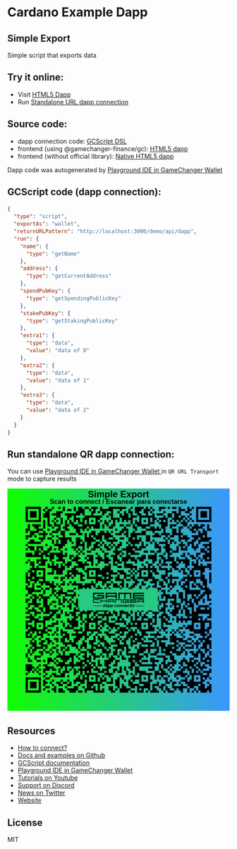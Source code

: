 
# Cardano Example Dapp

## **Simple Export**

Simple script that exports data


## Try it online: 

-  Visit [HTML5 Dapp](https://gamechangerfinance.github.io/gamechanger.wallet/examples/Simple%20Export.html)
-  Run [Standalone URL dapp connection](https://beta-wallet.gamechanger.finance/api/2/run/1-H4sIAAAAAAAAA4XOSwrCMBCA4atI1kKq7rorLhUpigcYm7EtpkmYTHxQencTULEidBUy_xcyveCHQ5ELX1HrWMwF3p0lLnyc3UBrTDNCDmSO-20JzEgmtobZ5VJqW4FurOd8lWWZVNhZCa6VCpxLD0O0vTDQYTpff9XIuzQZ5gKUIvR-HNeBCA0XrxaZd2hUGU4bfIzpIYXW1LHptko5aYYL_tUx_GK8M8HiyylgiKtfQYf3dWbPs-yDl9N48cGrabwUwzA8ATunK5SJAQAA)

## Source code:

- dapp connection code: [GCScript DSL](Simple%20Export.gcscript)
- frontend (using @gamechanger-finance/gc): [HTML5 dapp](Simple%20Export.html)
- frontend (without official library): [Native HTML5 dapp](Simple%20Export_nolib.html)

Dapp code was autogenerated by [Playground IDE in GameChanger Wallet ](https://beta-wallet.gamechanger.finance/playground)

## GCScript code (dapp connection):
```json
{
  "type": "script",
  "exportAs": "wallet",
  "returnURLPattern": "http://localhost:3000/demo/api/dapp",
  "run": {
    "name": {
      "type": "getName"
    },
    "address": {
      "type": "getCurrentAddress"
    },
    "spendPubKey": {
      "type": "getSpendingPublicKey"
    },
    "stakePubKey": {
      "type": "getStakingPublicKey"
    },
    "extra1": {
      "type": "data",
      "value": "data of 0"
    },
    "extra2": {
      "type": "data",
      "value": "data of 1"
    },
    "extra3": {
      "type": "data",
      "value": "data of 2"
    }
  }
}
```

## Run standalone QR dapp connection: 

You can use [Playground IDE in GameChanger Wallet ](https://beta-wallet.gamechanger.finance/playground) in `QR URL Transport` mode to capture results

[![This GCScript/URL is too large! make it shorter uploading parts to GCFS. Unable to generate QR code](Simple%20Export.png)](https://gamechangerfinance.github.io/gamechanger.wallet/examples/Simple%20Export.png)

## Resources
- [How to connect?](https://www.npmjs.com/package/@gamechanger-finance/gc)
- [Docs and examples on Github](https://github.com/GameChangerFinance/gamechanger.wallet/)
- [GCScript documentation](https://beta-wallet.gamechanger.finance/doc/api/v2)
- [Playground IDE in GameChanger Wallet ](https://beta-wallet.gamechanger.finance/playground)
- [Tutorials on Youtube](https://www.youtube.com/@gamechanger.finance)
- [Support on Discord](https://discord.gg/vpbfyRaDKG)
- [News on Twitter](https://twitter.com/GameChangerOk)
- [Website](https://gamechanger.finance)

## License
MIT 
    

